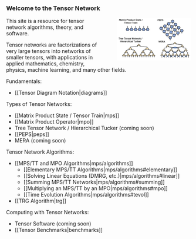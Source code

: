 ### Welcome to the Tensor Network

<img src="tensor_networks.png" style="float:right; width:40%; margin-left: 40px;"/>

This site is a resource for tensor network algorithms, theory, and software.

Tensor networks are factorizations of very large tensors
into networks of smaller tensors, 
with applications in applied mathematics, chemistry, physics, machine
learning, and many other fields.


Fundamentals:

- [[Tensor Diagram Notation|diagrams]]

Types of Tensor Networks:

- [[Matrix Product State / Tensor Train|mps]]
- [[Matrix Product Operator|mpo]]
- Tree Tensor Network / Hierarchical Tucker (coming soon)
- [[PEPS|peps]]
- MERA (coming soon)

Tensor Network Algorithms:

- [[MPS/TT and MPO Algorithms|mps/algorithms]]
  * [[Elementary MPS/TT Algorithms|mps/algorithms#elementary]]
  * [[Solving Linear Equations (DMRG, etc.)|mps/algorithms#linear]]
  * [[Summing MPS/TT Networks|mps/algorithms#summing]]
  * [[Multiplying an MPS/TT by an MPO|mps/algorithms#mpo]]
  * [[Time Evolution Algorithms|mps/algorithms#tevol]]
- [[TRG Algorithm|trg]]

Computing with Tensor Networks:

- Tensor Software (coming soon)
- [[Tensor Benchmarks|benchmarks]]


<!--
![medium](tensor_networks.png)
Sections:
- [[Fundamentals|fundamentals]]
- [[Physics|physics]]
- [[Mathematics|mathematics]]
- [[Software|software]]
-->
